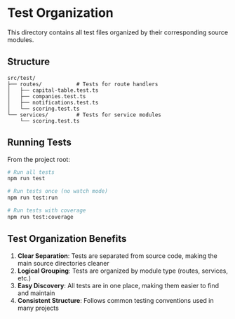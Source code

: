 # Test Organization

This directory contains all test files organized by their corresponding source modules.

## Structure

```
src/test/
├── routes/           # Tests for route handlers
│   ├── capital-table.test.ts
│   ├── companies.test.ts
│   ├── notifications.test.ts
│   └── scoring.test.ts
└── services/         # Tests for service modules
    └── scoring.test.ts
```

## Running Tests

From the project root:

```bash
# Run all tests
npm run test

# Run tests once (no watch mode)
npm run test:run

# Run tests with coverage
npm run test:coverage
```

## Test Organization Benefits

1. **Clear Separation**: Tests are separated from source code, making the main source directories cleaner
2. **Logical Grouping**: Tests are organized by module type (routes, services, etc.)
3. **Easy Discovery**: All tests are in one place, making them easier to find and maintain
4. **Consistent Structure**: Follows common testing conventions used in many projects
